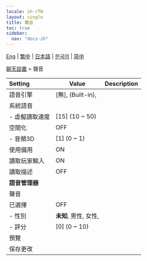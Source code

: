 ```yaml
---
locale: zh-rTW
layout: single
title: 聲音
toc: true
sidebar:
  nav: "docs-zh"
---
```

[Eng](/dancexr/menu/2025.4/chat/voice) | [繁中](/tw/dancexr/menu/2025.4/chat/voice) | [日本語](/jp/dancexr/menu/2025.4/chat/voice) | [한국어](/kr/dancexr/menu/2025.4/chat/voice) | [简中](/zh/dancexr/menu/2025.4/chat/voice)

[聊天設置](../menu#聊天設置) > 聲音



| Setting | Value | Description |
| :--- | --- | :--- |
| 語音引擎 | [無], (Built-in),  |  |
| 系統語音 |  |  |
|- 虛擬讀取速度 | [15] (10 ~ 50) | 
| 空間化 | OFF | 
|- 音頻3D | [1] (0 ~ 1) | 
| 使用備用 | ON | 
| 讀取玩家輸入 | ON | 
| 讀取描述 | OFF | 
|**語音管理器** | | 
| 聲音 |  |  |
| 已選擇 | OFF | 
|- 性別 | **未知**, 男性, 女性,  | 
|- 評分 | [0] (0 ~ 10) | 
| 預覽 || 
| 保存更改 || 
